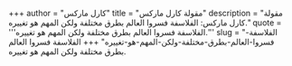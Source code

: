 +++
author = "كارل ماركس"
title = "مقولة كارل ماركس"
description = "مقولة كارل ماركس: الفلاسفة فسروا العالم بطرق مختلفة ولكن المهم هو تغييره."
quote = '''الفلاسفة فسروا العالم بطرق مختلفة ولكن المهم هو تغييره.''' 
slug = "الفلاسفة-فسروا-العالم-بطرق-مختلفة-ولكن-المهم-هو-تغييره"
+++
الفلاسفة فسروا العالم بطرق مختلفة ولكن المهم هو تغييره.
